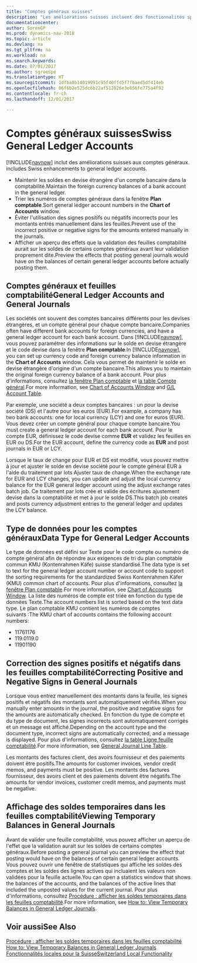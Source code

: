 ```yaml
---
title: "Comptes généraux suisses"
description: "Les améliorations suisses incluent des fonctionnalités spéciales concernant les comptes généraux."
documentationcenter: 
author: SorenGP
ms.prod: dynamics-nav-2018
ms.topic: article
ms.devlang: na
ms.tgt_pltfrm: na
ms.workload: na
ms.search.keywords: 
ms.date: 07/01/2017
ms.author: sgroespe
ms.translationtype: HT
ms.sourcegitcommit: 1dfba8b14019991c95f40ffd5f7fbaed5df414eb
ms.openlocfilehash: 06f6b2e525dc6b22af512026e3e656fe775a4f92
ms.contentlocale: fr-ch
ms.lasthandoff: 12/01/2017

---
```

# <a name="swiss-general-ledger-accounts"></a><span data-ttu-id="e5dab-103">Comptes généraux suisses</span><span class="sxs-lookup"><span data-stu-id="e5dab-103">Swiss General Ledger Accounts</span></span>
[!INCLUDE[navnow](../../includes/navnow_md.md)]<span data-ttu-id="e5dab-104"> inclut des améliorations suisses aux comptes généraux.</span><span class="sxs-lookup"><span data-stu-id="e5dab-104"> includes Swiss enhancements to general ledger accounts.</span></span>

- <span data-ttu-id="e5dab-105">Maintenir les soldes en devise étrangère d'un compte bancaire dans la comptabilité.</span><span class="sxs-lookup"><span data-stu-id="e5dab-105">Maintain the foreign currency balances of a bank account in the general ledger.</span></span>  
- <span data-ttu-id="e5dab-106">Trier les numéros de comptes généraux dans la fenêtre **Plan comptable**.</span><span class="sxs-lookup"><span data-stu-id="e5dab-106">Sort general ledger account numbers in the **Chart of Accounts** window.</span></span>  
- <span data-ttu-id="e5dab-107">Éviter l'utilisation des signes positifs ou négatifs incorrects pour les montants entrés manuellement dans les feuilles.</span><span class="sxs-lookup"><span data-stu-id="e5dab-107">Prevent use of the incorrect positive or negative signs for the amounts entered manually in the journals.</span></span>  
- <span data-ttu-id="e5dab-108">Afficher un aperçu des effets que la validation des feuilles comptabilité aurait sur les soldes de certains comptes généraux avant leur validation proprement dite.</span><span class="sxs-lookup"><span data-stu-id="e5dab-108">Preview the effects that posting general journals would have on the balances of certain general ledger accounts before actually posting them.</span></span>  

## <a name="general-ledger-accounts-and-general-journals"></a><span data-ttu-id="e5dab-109">Comptes généraux et feuilles comptabilité</span><span class="sxs-lookup"><span data-stu-id="e5dab-109">General Ledger Accounts and General Journals</span></span>  
<span data-ttu-id="e5dab-110">Les sociétés ont souvent des comptes bancaires différents pour les devises étrangères, et un compte général pour chaque compte bancaire.</span><span class="sxs-lookup"><span data-stu-id="e5dab-110">Companies often have different bank accounts for foreign currencies, and have a general ledger account for each bank account.</span></span> <span data-ttu-id="e5dab-111">Dans [!INCLUDE[navnow](../../includes/navnow_md.md)], vous pouvez paramétrer des informations sur le solde en devise étrangère et le code devise dans la fenêtre **Plan comptable**.</span><span class="sxs-lookup"><span data-stu-id="e5dab-111">In [!INCLUDE[navnow](../../includes/navnow_md.md)], you can set up currency code and foreign currency balance information in the **Chart of Accounts** window.</span></span> <span data-ttu-id="e5dab-112">Cela vous permet de maintenir le solde en devise étrangère d'origine d'un compte bancaire.</span><span class="sxs-lookup"><span data-stu-id="e5dab-112">This allows you to maintain the original foreign currency balance of a bank account.</span></span> <span data-ttu-id="e5dab-113">Pour plus d'informations, consultez [la fenêtre Plan comptable](assetId:///fa407624-b670-44b6-8397-91aa606e4c39) et [la table Compte général](assetId:///a65c2b09-9bb2-43db-8c53-c047bfc49777).</span><span class="sxs-lookup"><span data-stu-id="e5dab-113">For more information, see [Chart of Accounts Window](assetId:///fa407624-b670-44b6-8397-91aa606e4c39) and [G/L Account Table](assetId:///a65c2b09-9bb2-43db-8c53-c047bfc49777).</span></span>  

<span data-ttu-id="e5dab-114">Par exemple, une société a deux comptes bancaires : un pour la devise société (DS) et l'autre pour les euros (EUR).</span><span class="sxs-lookup"><span data-stu-id="e5dab-114">For example, a company has two bank accounts: one for local currency (LCY) and one for euros (EUR).</span></span> <span data-ttu-id="e5dab-115">Vous devez créer un compte général pour chaque compte bancaire.</span><span class="sxs-lookup"><span data-stu-id="e5dab-115">You must create a general ledger account for each bank account.</span></span> <span data-ttu-id="e5dab-116">Pour le compte EUR, définissez le code devise comme **EUR** et validez les feuilles en EUR ou DS.</span><span class="sxs-lookup"><span data-stu-id="e5dab-116">For the EUR account, define the currency code as **EUR** and post journals in EUR or LCY.</span></span>  

<span data-ttu-id="e5dab-117">Lorsque le taux de change pour EUR et DS est modifié, vous pouvez mettre à jour et ajuster le solde en devise société pour le compte général EUR à l'aide du traitement par lots Ajuster taux de change.</span><span class="sxs-lookup"><span data-stu-id="e5dab-117">When the exchange rate for EUR and LCY changes, you can update and adjust the local currency balance for the EUR general ledger account using the adjust exchange rates batch job.</span></span> <span data-ttu-id="e5dab-118">Ce traitement par lots crée et valide des écritures ajustement devise dans la comptabilité et met à jour le solde DS.</span><span class="sxs-lookup"><span data-stu-id="e5dab-118">This batch job creates and posts currency adjustment entries to the general ledger and updates the LCY balance.</span></span>  

## <a name="data-type-for-general-ledger-accounts"></a><span data-ttu-id="e5dab-119">Type de données pour les comptes généraux</span><span class="sxs-lookup"><span data-stu-id="e5dab-119">Data Type for General Ledger Accounts</span></span>  
<span data-ttu-id="e5dab-120">Le type de données est défini sur Texte pour le code compte ou numéro de compte général afin de répondre aux exigences de tri du plan comptable commun KMU (Kontenrahmen Käfe) suisse standardisé.</span><span class="sxs-lookup"><span data-stu-id="e5dab-120">The data type is set to text for the general ledger account number or account code to support the sorting requirements for the standardized Swiss Kontenrahmen Käfer (KMU) common chart of accounts.</span></span> <span data-ttu-id="e5dab-121">Pour plus d'informations, consultez [la fenêtre Plan comptable](assetId:///fa407624-b670-44b6-8397-91aa606e4c39).</span><span class="sxs-lookup"><span data-stu-id="e5dab-121">For more information, see [Chart of Accounts Window](assetId:///fa407624-b670-44b6-8397-91aa606e4c39).</span></span> <span data-ttu-id="e5dab-122">La liste des numéros de compte est triée en fonction du type de données Texte.</span><span class="sxs-lookup"><span data-stu-id="e5dab-122">The account numbers list is sorted based on the text data type.</span></span> <span data-ttu-id="e5dab-123">Le plan comptable KMU contient les numéros de comptes suivants :</span><span class="sxs-lookup"><span data-stu-id="e5dab-123">The KMU chart of accounts contains the following account numbers:</span></span>  

- <span data-ttu-id="e5dab-124">1176</span><span class="sxs-lookup"><span data-stu-id="e5dab-124">1176</span></span>  
- <span data-ttu-id="e5dab-125">119.0</span><span class="sxs-lookup"><span data-stu-id="e5dab-125">119.0</span></span>  
- <span data-ttu-id="e5dab-126">1190</span><span class="sxs-lookup"><span data-stu-id="e5dab-126">1190</span></span>  

## <a name="correcting-positive-and-negative-signs-in-general-journals"></a><span data-ttu-id="e5dab-127">Correction des signes positifs et négatifs dans les feuilles comptabilité</span><span class="sxs-lookup"><span data-stu-id="e5dab-127">Correcting Positive and Negative Signs in General Journals</span></span>  
<span data-ttu-id="e5dab-128">Lorsque vous entrez manuellement des montants dans la feuille, les signes positifs et négatifs des montants sont automatiquement vérifiés.</span><span class="sxs-lookup"><span data-stu-id="e5dab-128">When you manually enter amounts in the journal, the positive and negative signs for the amounts are automatically checked.</span></span> <span data-ttu-id="e5dab-129">En fonction du type de compte et du type de document, les signes incorrects sont automatiquement corrigés et un message est affiché.</span><span class="sxs-lookup"><span data-stu-id="e5dab-129">Depending on the account type and the document type, incorrect signs are automatically corrected, and a message is displayed.</span></span> <span data-ttu-id="e5dab-130">Pour plus d'informations, consultez [la table Ligne feuille comptabilité](assetId:///5308c791-0964-41d9-bc54-fd87e815d1be).</span><span class="sxs-lookup"><span data-stu-id="e5dab-130">For more information, see [General Journal Line Table](assetId:///5308c791-0964-41d9-bc54-fd87e815d1be).</span></span>  

<span data-ttu-id="e5dab-131">Les montants des factures client, des avoirs fournisseur et des paiements doivent être positifs.</span><span class="sxs-lookup"><span data-stu-id="e5dab-131">The amounts for customer invoices, vendor credit memos, and payments must be positive.</span></span> <span data-ttu-id="e5dab-132">Les montants des factures fournisseur, des avoirs client et des paiements doivent être négatifs.</span><span class="sxs-lookup"><span data-stu-id="e5dab-132">The amounts for vendor invoices, customer credit memos, and payments must be negative.</span></span>  

## <a name="viewing-temporary-balances-in-general-journals"></a><span data-ttu-id="e5dab-133">Affichage des soldes temporaires dans les feuilles comptabilité</span><span class="sxs-lookup"><span data-stu-id="e5dab-133">Viewing Temporary Balances in General Journals</span></span>  
<span data-ttu-id="e5dab-134">Avant de valider une feuille comptabilité, vous pouvez afficher un aperçu de l'effet que la validation aurait sur les soldes de certains comptes généraux.</span><span class="sxs-lookup"><span data-stu-id="e5dab-134">Before posting a general journal you can preview the effect that posting would have on the balances of certain general ledger accounts.</span></span> <span data-ttu-id="e5dab-135">Vous pouvez ouvrir une fenêtre de statistiques qui affiche les soldes des comptes et les soldes des lignes actives qui incluaient les valeurs non validées pour la feuille actuelle.</span><span class="sxs-lookup"><span data-stu-id="e5dab-135">You can open a statistics window that shows the balances of the accounts, and the balances of the active lines that included the unposted values for the current journal.</span></span> <span data-ttu-id="e5dab-136">Pour plus d'informations, consultez [Procédure : afficher les soldes temporaires dans les feuilles comptabilité](how-to-view-temporary-balances-in-general-ledger-journals.md).</span><span class="sxs-lookup"><span data-stu-id="e5dab-136">For more information, see [How to: View Temporary Balances in General Ledger Journals](how-to-view-temporary-balances-in-general-ledger-journals.md).</span></span>  

## <a name="see-also"></a><span data-ttu-id="e5dab-137">Voir aussi</span><span class="sxs-lookup"><span data-stu-id="e5dab-137">See Also</span></span>  
 <span data-ttu-id="e5dab-138">[Procédure : afficher les soldes temporaires dans les feuilles comptabilité](how-to-view-temporary-balances-in-general-ledger-journals.md) </span><span class="sxs-lookup"><span data-stu-id="e5dab-138">[How to: View Temporary Balances in General Ledger Journals](how-to-view-temporary-balances-in-general-ledger-journals.md) </span></span>  
 [<span data-ttu-id="e5dab-139">Fonctionnalités locales pour la Suisse</span><span class="sxs-lookup"><span data-stu-id="e5dab-139">Switzerland Local Functionality</span></span>](switzerland-local-functionality.md)


